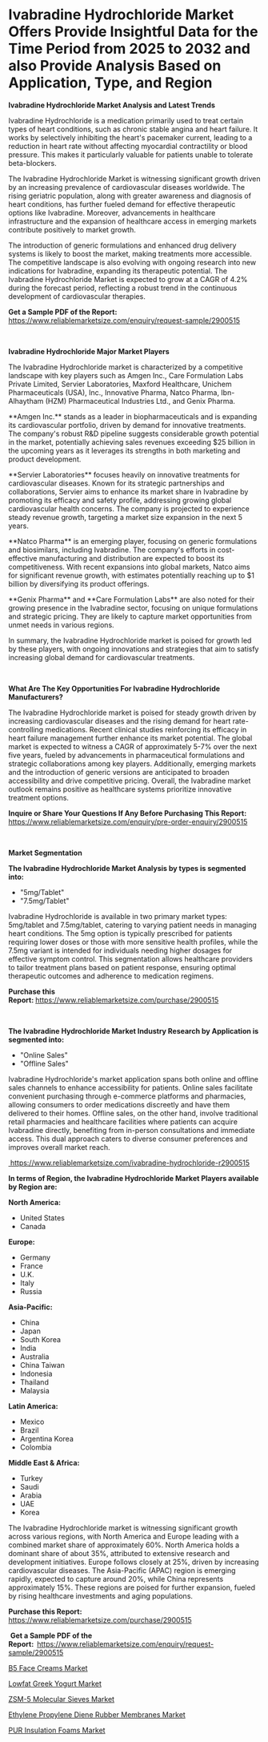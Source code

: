 <p><h1>Ivabradine Hydrochloride Market Offers Provide Insightful Data for the Time Period from 2025 to 2032 and also Provide Analysis Based on Application, Type, and Region</h1></p><p><strong>Ivabradine Hydrochloride Market Analysis and Latest Trends</strong></p>
<p><p>Ivabradine Hydrochloride is a medication primarily used to treat certain types of heart conditions, such as chronic stable angina and heart failure. It works by selectively inhibiting the heart's pacemaker current, leading to a reduction in heart rate without affecting myocardial contractility or blood pressure. This makes it particularly valuable for patients unable to tolerate beta-blockers.</p><p>The Ivabradine Hydrochloride Market is witnessing significant growth driven by an increasing prevalence of cardiovascular diseases worldwide. The rising geriatric population, along with greater awareness and diagnosis of heart conditions, has further fueled demand for effective therapeutic options like Ivabradine. Moreover, advancements in healthcare infrastructure and the expansion of healthcare access in emerging markets contribute positively to market growth.</p><p>The introduction of generic formulations and enhanced drug delivery systems is likely to boost the market, making treatments more accessible. The competitive landscape is also evolving with ongoing research into new indications for Ivabradine, expanding its therapeutic potential. The Ivabradine Hydrochloride Market is expected to grow at a CAGR of 4.2% during the forecast period, reflecting a robust trend in the continuous development of cardiovascular therapies.</p></p>
<p><strong>Get a Sample PDF of the Report:&nbsp;</strong> <a href="https://www.reliablemarketsize.com/enquiry/request-sample/2900515?utm_campaign=1888&utm_medium=2&utm_source=Github&utm_content=ia&utm_term=16032025&utm_id=ivabradine-hydrochloride">https://www.reliablemarketsize.com/enquiry/request-sample/2900515</a></p>
<p>&nbsp;</p>
<p><strong>Ivabradine Hydrochloride Major Market Players</strong></p>
<p><p>The Ivabradine Hydrochloride market is characterized by a competitive landscape with key players such as Amgen Inc., Care Formulation Labs Private Limited, Servier Laboratories, Maxford Healthcare, Unichem Pharmaceuticals (USA), Inc., Innovative Pharma, Natco Pharma, Ibn-Alhaytham (HZM) Pharmaceutical Industries Ltd., and Genix Pharma.</p><p>**Amgen Inc.** stands as a leader in biopharmaceuticals and is expanding its cardiovascular portfolio, driven by demand for innovative treatments. The company's robust R&D pipeline suggests considerable growth potential in the market, potentially achieving sales revenues exceeding $25 billion in the upcoming years as it leverages its strengths in both marketing and product development.</p><p>**Servier Laboratories** focuses heavily on innovative treatments for cardiovascular diseases. Known for its strategic partnerships and collaborations, Servier aims to enhance its market share in Ivabradine by promoting its efficacy and safety profile, addressing growing global cardiovascular health concerns. The company is projected to experience steady revenue growth, targeting a market size expansion in the next 5 years.</p><p>**Natco Pharma** is an emerging player, focusing on generic formulations and biosimilars, including Ivabradine. The company's efforts in cost-effective manufacturing and distribution are expected to boost its competitiveness. With recent expansions into global markets, Natco aims for significant revenue growth, with estimates potentially reaching up to $1 billion by diversifying its product offerings.</p><p>**Genix Pharma** and **Care Formulation Labs** are also noted for their growing presence in the Ivabradine sector, focusing on unique formulations and strategic pricing. They are likely to capture market opportunities from unmet needs in various regions.</p><p>In summary, the Ivabradine Hydrochloride market is poised for growth led by these players, with ongoing innovations and strategies that aim to satisfy increasing global demand for cardiovascular treatments.</p></p>
<p>&nbsp;</p>
<p><strong>What Are The Key Opportunities For Ivabradine Hydrochloride Manufacturers?</strong></p>
<p><p>The Ivabradine Hydrochloride market is poised for steady growth driven by increasing cardiovascular diseases and the rising demand for heart rate-controlling medications. Recent clinical studies reinforcing its efficacy in heart failure management further enhance its market potential. The global market is expected to witness a CAGR of approximately 5-7% over the next five years, fueled by advancements in pharmaceutical formulations and strategic collaborations among key players. Additionally, emerging markets and the introduction of generic versions are anticipated to broaden accessibility and drive competitive pricing. Overall, the Ivabradine market outlook remains positive as healthcare systems prioritize innovative treatment options.</p></p>
<p><strong>Inquire or Share Your Questions If Any Before Purchasing This Report:</strong> <a href="https://www.reliablemarketsize.com/enquiry/pre-order-enquiry/2900515?utm_campaign=1888&utm_medium=2&utm_source=Github&utm_content=ia&utm_term=16032025&utm_id=ivabradine-hydrochloride">https://www.reliablemarketsize.com/enquiry/pre-order-enquiry/2900515</a></p>
<p>&nbsp;</p>
<p><strong>Market Segmentation</strong></p>
<p><strong>The Ivabradine Hydrochloride Market Analysis by types is segmented into:</strong></p>
<p><ul><li>"5mg/Tablet"</li><li>"7.5mg/Tablet"</li></ul></p>
<p><p>Ivabradine Hydrochloride is available in two primary market types: 5mg/tablet and 7.5mg/tablet, catering to varying patient needs in managing heart conditions. The 5mg option is typically prescribed for patients requiring lower doses or those with more sensitive health profiles, while the 7.5mg variant is intended for individuals needing higher dosages for effective symptom control. This segmentation allows healthcare providers to tailor treatment plans based on patient response, ensuring optimal therapeutic outcomes and adherence to medication regimens.</p></p>
<p><strong>Purchase this Report:&nbsp;</strong><a href="https://www.reliablemarketsize.com/purchase/2900515?utm_campaign=1888&utm_medium=2&utm_source=Github&utm_content=ia&utm_term=16032025&utm_id=ivabradine-hydrochloride">https://www.reliablemarketsize.com/purchase/2900515</a></p>
<p>&nbsp;</p>
<p><strong>The Ivabradine Hydrochloride Market Industry Research by Application is segmented into:</strong></p>
<p><ul><li>"Online Sales"</li><li>"Offline Sales"</li></ul></p>
<p><p>Ivabradine Hydrochloride's market application spans both online and offline sales channels to enhance accessibility for patients. Online sales facilitate convenient purchasing through e-commerce platforms and pharmacies, allowing consumers to order medications discreetly and have them delivered to their homes. Offline sales, on the other hand, involve traditional retail pharmacies and healthcare facilities where patients can acquire Ivabradine directly, benefiting from in-person consultations and immediate access. This dual approach caters to diverse consumer preferences and improves overall market reach.</p></p>
<p><a href="https://www.reliablemarketsize.com/ivabradine-hydrochloride-r2900515?utm_campaign=1888&utm_medium=2&utm_source=Github&utm_content=ia&utm_term=16032025&utm_id=ivabradine-hydrochloride">&nbsp;https://www.reliablemarketsize.com/ivabradine-hydrochloride-r2900515</a></p>
<p><strong>In terms of Region, the Ivabradine Hydrochloride Market Players available by Region are:</strong></p>
<p>
    <p> <strong> North America: </strong>
        <ul>
            <li>United States</li>
            <li>Canada</li>
        </ul>
        </p> 
    <p> <strong> Europe: </strong>
        <ul>
            <li>Germany</li>
            <li>France</li>
            <li>U.K.</li>
            <li>Italy</li>
            <li>Russia</li>
        </ul>
        </p> 
    <p> <strong> Asia-Pacific: </strong>
        <ul>
            <li>China</li>
            <li>Japan</li>
            <li>South Korea</li>
            <li>India</li>
            <li>Australia</li>
            <li>China Taiwan</li>
            <li>Indonesia</li>
            <li>Thailand</li>
            <li>Malaysia</li>
        </ul>
        </p> 
    <p> <strong> Latin America: </strong>
        <ul>
            <li>Mexico</li>
            <li>Brazil</li>
            <li>Argentina Korea</li>
            <li>Colombia</li>
        </ul>
        </p> 
    <p> <strong> Middle East & Africa: </strong>
        <ul>
            <li>Turkey</li>
            <li>Saudi</li>
            <li>Arabia</li>
            <li>UAE</li>
            <li>Korea</li>
        </ul>
    </p>
    </p>
<p><p>The Ivabradine Hydrochloride market is witnessing significant growth across various regions, with North America and Europe leading with a combined market share of approximately 60%. North America holds a dominant share of about 35%, attributed to extensive research and development initiatives. Europe follows closely at 25%, driven by increasing cardiovascular diseases. The Asia-Pacific (APAC) region is emerging rapidly, expected to capture around 20%, while China represents approximately 15%. These regions are poised for further expansion, fueled by rising healthcare investments and aging populations.</p></p>
<p><strong>Purchase this Report: </strong><a href="https://www.reliablemarketsize.com/purchase/2900515?utm_campaign=1888&utm_medium=2&utm_source=Github&utm_content=ia&utm_term=16032025&utm_id=ivabradine-hydrochloride">https://www.reliablemarketsize.com/purchase/2900515</a></p>
<p>&nbsp;<strong>Get a Sample PDF of the Report:&nbsp;&nbsp;</strong><a href="https://www.reliablemarketsize.com/enquiry/request-sample/2900515?utm_campaign=1888&utm_medium=2&utm_source=Github&utm_content=ia&utm_term=16032025&utm_id=ivabradine-hydrochloride">https://www.reliablemarketsize.com/enquiry/request-sample/2900515</a></p>
<p><strong></strong></p>
<p><p><a href="https://github.com/abararybar2x/Market-Research-Report-List-1/blob/main/b5-face-creams-market.md?utm_campaign=1888&utm_medium=2&utm_source=Github&utm_content=ia&utm_term=16032025&utm_id=ivabradine-hydrochloride">B5 Face Creams Market</a></p><p><a href="https://github.com/tandyorandby/Market-Research-Report-List-1/blob/main/lowfat-greek-yogurt-market.md?utm_campaign=1888&utm_medium=2&utm_source=Github&utm_content=ia&utm_term=16032025&utm_id=ivabradine-hydrochloride">Lowfat Greek Yogurt Market</a></p><p><a href="https://github.com/estaykaleslo/Market-Research-Report-List-1/blob/main/zsm-5-molecular-sieves-market.md?utm_campaign=1888&utm_medium=2&utm_source=Github&utm_content=ia&utm_term=16032025&utm_id=ivabradine-hydrochloride">ZSM-5 Molecular Sieves Market</a></p><p><a href="https://github.com/janskudiony/Market-Research-Report-List-1/blob/main/ethylene-propylene-diene-rubber-membranes-market.md?utm_campaign=1888&utm_medium=2&utm_source=Github&utm_content=ia&utm_term=16032025&utm_id=ivabradine-hydrochloride">Ethylene Propylene Diene Rubber Membranes Market</a></p><p><a href="https://github.com/parthplagaf6/Market-Research-Report-List-1/blob/main/pur-insulation-foams-market.md?utm_campaign=1888&utm_medium=2&utm_source=Github&utm_content=ia&utm_term=16032025&utm_id=ivabradine-hydrochloride">PUR Insulation Foams Market</a></p></p>